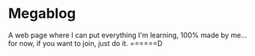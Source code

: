 # Megablog
A web page where I can put everything I'm learning, 100% made by me... for now, if you want to join, just do it. ======D
